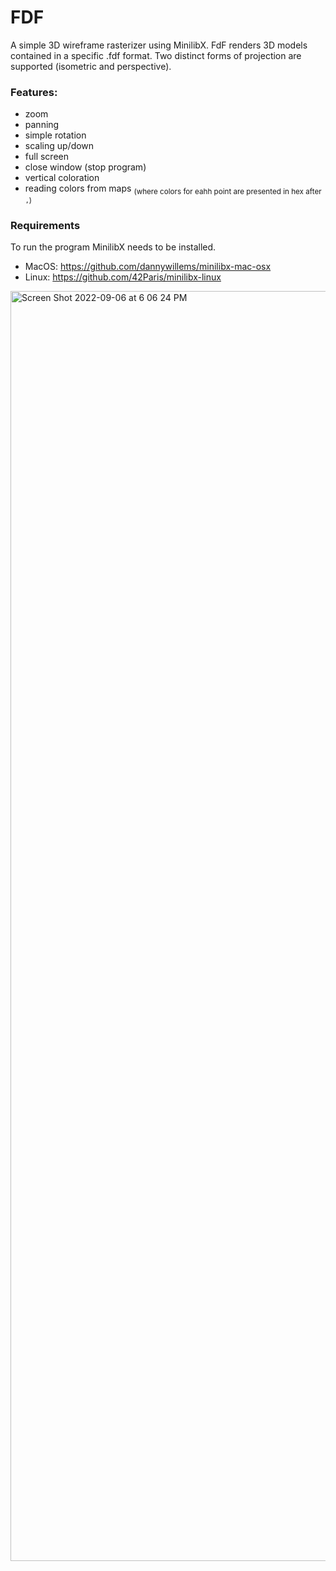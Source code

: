 # FDF

A simple 3D wireframe rasterizer using MinilibX. FdF renders 3D models contained in a specific .fdf format. 
Two distinct forms of projection are supported (isometric and perspective). 

### Features:
  * zoom 
  * panning 
  * simple rotation 
  * scaling up/down
  * full screen
  * close window (stop program)
  * vertical coloration
  * reading colors from maps <sub>(where colors for eahh point are presented in hex after `,`)</sub>

### Requirements
To run the program MinilibX needs to be installed.
- MacOS: https://github.com/dannywillems/minilibx-mac-osx
- Linux: https://github.com/42Paris/minilibx-linux

<img width="2032" alt="Screen Shot 2022-09-06 at 6 06 24 PM" src="https://user-images.githubusercontent.com/84226106/188675304-b1784d14-0f0c-46bf-a978-c12a21c15d81.png">
